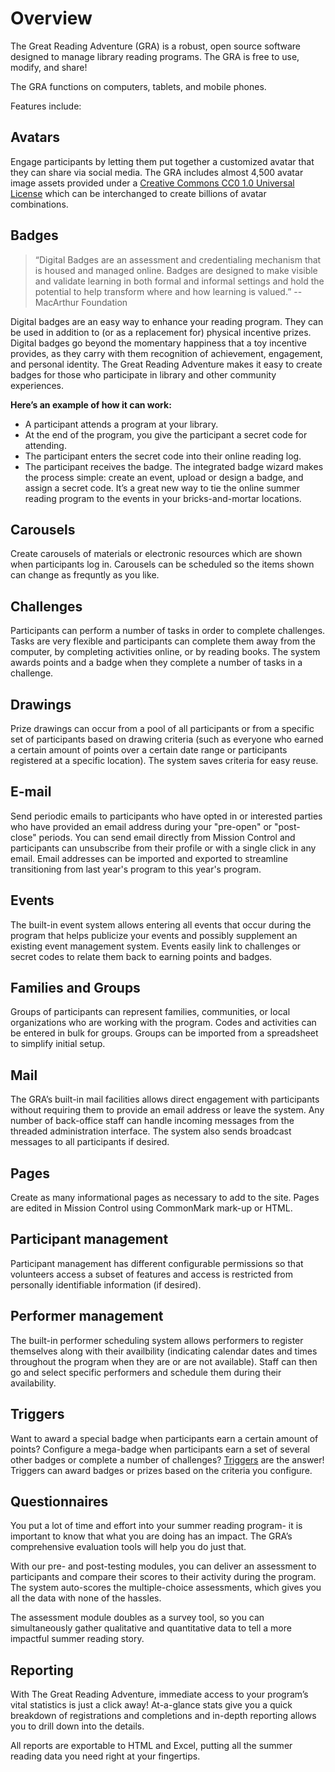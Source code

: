 # Overview

The Great Reading Adventure (GRA) is a robust, open source software designed to manage library reading programs. The GRA is free to use, modify, and share!

The GRA functions on computers, tablets, and mobile phones.

Features include:

## Avatars

Engage participants by letting them put together a customized avatar that they can share via social media. The GRA includes almost 4,500 avatar image assets provided under a [Creative Commons CC0 1.0 Universal License](http://creativecommons.org/publicdomain/zero/1.0/legalcode) which can be interchanged to create billions of avatar combinations.

## Badges

> “Digital Badges are an assessment and credentialing mechanism that is housed and managed online. Badges are designed to make visible and validate learning in both formal and informal settings and hold the potential to help transform where and how learning is valued.”
> -- MacArthur Foundation

Digital badges are an easy way to enhance your reading program. They can be used in addition to (or as a replacement for) physical incentive prizes. Digital badges go beyond the momentary happiness that a toy incentive provides, as they carry with them recognition of achievement, engagement, and personal identity. The Great Reading Adventure makes it easy to create badges for those who participate in library and other community experiences.

**Here’s an example of how it can work:**

- A participant attends a program at your library.
- At the end of the program, you give the participant a secret code for attending.
- The participant enters the secret code into their online reading log.
- The participant receives the badge.
  The integrated badge wizard makes the process simple: create an event, upload or design a badge, and assign a secret code. It’s a great new way to tie the online summer reading program to the events in your bricks-and-mortar locations.

## Carousels

Create carousels of materials or electronic resources which are shown when participants log in. Carousels can be scheduled so the items shown can change as frequntly as you like.

## Challenges

Participants can perform a number of tasks in order to complete challenges. Tasks are very flexible and participants can complete them away from the computer, by completing activities online, or by reading books. The system awards points and a badge when they complete a number of tasks in a challenge.

## Drawings

Prize drawings can occur from a pool of all participants or from a specific set of participants based on drawing criteria (such as everyone who earned a certain amount of points over a certain date range or participants registered at a specific location). The system saves criteria for easy reuse.

## E-mail

Send periodic emails to participants who have opted in or interested parties who have provided an email address during your "pre-open" or "post-close" periods. You can send email directly from Mission Control and participants can unsubscribe from their profile or with a single click in any email. Email addresses can be imported and exported to streamline transitioning from last year's program to this year's program.

## Events

The built-in event system allows entering all events that occur during the program that helps publicize your events and possibly supplement an existing event management system. Events easily link to challenges or secret codes to relate them back to earning points and badges.

## Families and Groups

Groups of participants can represent families, communities, or local organizations who are working with the program. Codes and activities can be entered in bulk for groups. Groups can be imported from a spreadsheet to simplify initial setup.

## Mail

The GRA’s built-in mail facilities allows direct engagement with participants without requiring them to provide an email address or leave the system. Any number of back-office staff can handle incoming messages from the threaded administration interface. The system also sends broadcast messages to all participants if desired.

## Pages

Create as many informational pages as necessary to add to the site. Pages are edited in Mission Control using CommonMark mark-up or HTML.

## Participant management

Participant management has different configurable permissions so that volunteers access a subset of features and access is restricted from personally identifiable information (if desired).

## Performer management

The built-in performer scheduling system allows performers to register themselves along with their availbility (indicating calendar dates and times throughout the program when they are or are not available). Staff can then go and select specific performers and schedule them during their availability.

## Triggers

Want to award a special badge when participants earn a certain amount of points? Configure a mega-badge when participants earn a set of several other badges or complete a number of challenges? [Triggers](../setup/triggers.md) are the answer! Triggers can award badges or prizes based on the criteria you configure.

## Questionnaires

You put a lot of time and effort into your summer reading program- it is important to know that what you are doing has an impact. The GRA’s comprehensive evaluation tools will help you do just that.

With our pre- and post-testing modules, you can deliver an assessment to participants and compare their scores to their activity during the program. The system auto-scores the multiple-choice assessments, which gives you all the data with none of the hassles.

The assessment module doubles as a survey tool, so you can simultaneously gather qualitative and quantitative data to tell a more impactful summer reading story.

## Reporting

With The Great Reading Adventure, immediate access to your program’s vital statistics is just a click away! At-a-glance stats give you a quick breakdown of registrations and completions and in-depth reporting allows you to drill down into the details.

All reports are exportable to HTML and Excel, putting all the summer reading data you need right at your fingertips.
